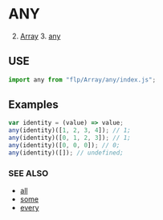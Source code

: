 # ANY

2. [Array](../README.md)
    3. [any](./README.md)


## USE

```javascript
import any from "flp/Array/any/index.js";
```

## Examples

```javascript
var identity = (value) => value;
any(identity)([1, 2, 3, 4]); // 1;
any(identity)([0, 1, 2, 3]); // 1;
any(identity)([0, 0, 0]); // 0;
any(identity)([]); // undefined;
```

### SEE ALSO

- [all](../all/README.md)
- [some](../some/README.md)
- [every](../every/README.md)
